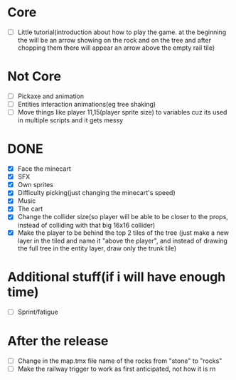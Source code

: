 # Core
- [ ] Little tutorial(introduction about how to play the game. at the beginning the will be an arrow showing on the rock and on the tree and after chopping them there will appear an arrow above the empty rail tile)

# Not Core
- [ ] Pickaxe and animation
- [ ] Entities interaction animations(eg tree shaking)
- [ ] Move things like player 11,15(player sprite size) to variables cuz its used in multiple scripts and it gets messy

# DONE
- [x] Face the minecart
- [x] SFX
- [x] Own sprites
- [x] Difficulty picking(just changing the minecart's speed)
- [x] Music
- [x] The cart
- [x] Change the collider size(so player will be able to be closer to the props, instead of colliding with that big 16x16 collider)
- [x] Make the player to be behind the top 2 tiles of the tree (just make a new layer in the tiled and name it "above the player", and instead of drawing the full tree in the entity layer, draw only the trunk tile)

# Additional stuff(if i will have enough time)
- [ ] Sprint/fatigue

# After the release
- [ ] Change in the map.tmx file name of the rocks from "stone" to "rocks"
- [ ] Make the railway trigger to work as first anticipated, not how it is rn
